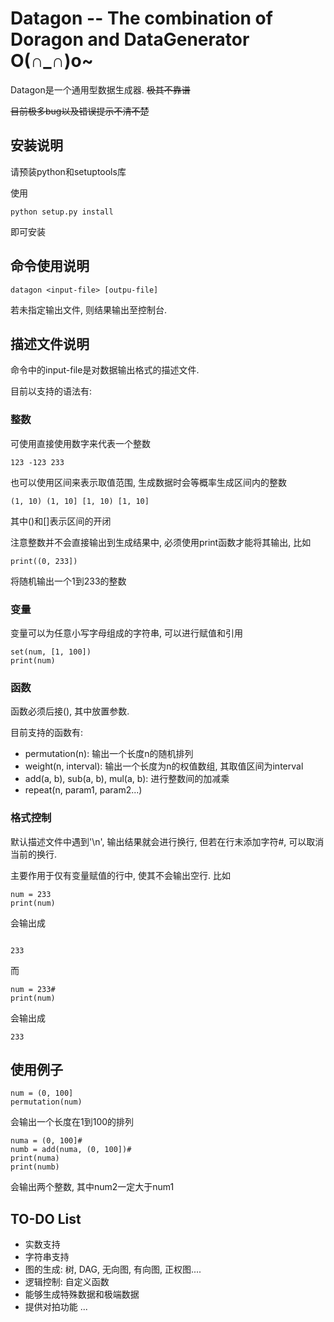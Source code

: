 # Datagon -- The combination of Doragon and DataGenerator O(∩_∩)o~

Datagon是一个通用型数据生成器. ~~极其不靠谱~~

~~目前极多bug以及错误提示不清不楚~~

## 安装说明

请预装python和setuptools库

使用
```
python setup.py install
```
即可安装

## 命令使用说明

```
datagon <input-file> [outpu-file]
```

若未指定输出文件, 则结果输出至控制台.

## 描述文件说明

命令中的input-file是对数据输出格式的描述文件. 

目前以支持的语法有:

### 整数

可使用直接使用数字来代表一个整数
```
123 -123 233
```

也可以使用区间来表示取值范围, 生成数据时会等概率生成区间内的整数
```
(1, 10) (1, 10] [1, 10) [1, 10]
```
其中()和[]表示区间的开闭

注意整数并不会直接输出到生成结果中, 必须使用print函数才能将其输出, 比如
```
print((0, 233])
```
将随机输出一个1到233的整数

### 变量
变量可以为任意小写字母组成的字符串, 可以进行赋值和引用
```
set(num, [1, 100])
print(num)
```

### 函数
函数必须后接(), 其中放置参数. 

目前支持的函数有:
* permutation(n): 输出一个长度n的随机排列
* weight(n, interval): 输出一个长度为n的权值数组, 其取值区间为interval
* add(a, b), sub(a, b), mul(a, b): 进行整数间的加减乘
* repeat(n, param1, param2...)

### 格式控制
默认描述文件中遇到'\n', 输出结果就会进行换行, 但若在行末添加字符#, 可以取消当前的换行.

主要作用于仅有变量赋值的行中, 使其不会输出空行. 比如
```
num = 233
print(num)
```
会输出成
```

233
```

而
```
num = 233#
print(num)
```
会输出成
```
233
```

## 使用例子

```
num = (0, 100]
permutation(num)
```
会输出一个长度在1到100的排列

```
numa = (0, 100]#
numb = add(numa, (0, 100])#
print(numa)
print(numb)
```
会输出两个整数, 其中num2一定大于num1

## TO-DO List

* 实数支持
* 字符串支持
* 图的生成: 树, DAG, 无向图, 有向图, 正权图....
* 逻辑控制: 自定义函数
* 能够生成特殊数据和极端数据
* 提供对拍功能
...

